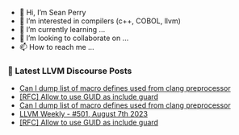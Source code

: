 - 👋 Hi, I’m Sean Perry
- 👀 I’m interested in compilers (c++, COBOL, llvm)
- 🌱 I’m currently learning ...
- 💞️ I’m looking to collaborate on ...
- 📫 How to reach me ...

<!---
s66perry/s66perry is a ✨ special ✨ repository because its `README.md` (this file) appears on your GitHub profile.
You can click the Preview link to take a look at your changes.
--->
### 📕 Latest LLVM Discourse Posts

<!-- DISCOURSE-LLVM:START -->
- [Can I dump list of macro defines used from clang preprocessor](https://discourse.llvm.org/t/can-i-dump-list-of-macro-defines-used-from-clang-preprocessor/72633#post_2)
- [[RFC] Allow to use GUID as include guard](https://discourse.llvm.org/t/rfc-allow-to-use-guid-as-include-guard/72594#post_5)
- [Can I dump list of macro defines used from clang preprocessor](https://discourse.llvm.org/t/can-i-dump-list-of-macro-defines-used-from-clang-preprocessor/72633#post_1)
- [LLVM Weekly - #501, August 7th 2023](https://discourse.llvm.org/t/llvm-weekly-501-august-7th-2023/72632#post_2)
- [[RFC] Allow to use GUID as include guard](https://discourse.llvm.org/t/rfc-allow-to-use-guid-as-include-guard/72594#post_4)
<!-- DISCOURSE-LLVM:END -->
